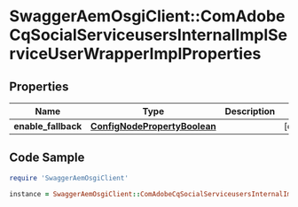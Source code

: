 # SwaggerAemOsgiClient::ComAdobeCqSocialServiceusersInternalImplServiceUserWrapperImplProperties

## Properties

Name | Type | Description | Notes
------------ | ------------- | ------------- | -------------
**enable_fallback** | [**ConfigNodePropertyBoolean**](ConfigNodePropertyBoolean.md) |  | [optional] 

## Code Sample

```ruby
require 'SwaggerAemOsgiClient'

instance = SwaggerAemOsgiClient::ComAdobeCqSocialServiceusersInternalImplServiceUserWrapperImplProperties.new(enable_fallback: null)
```


